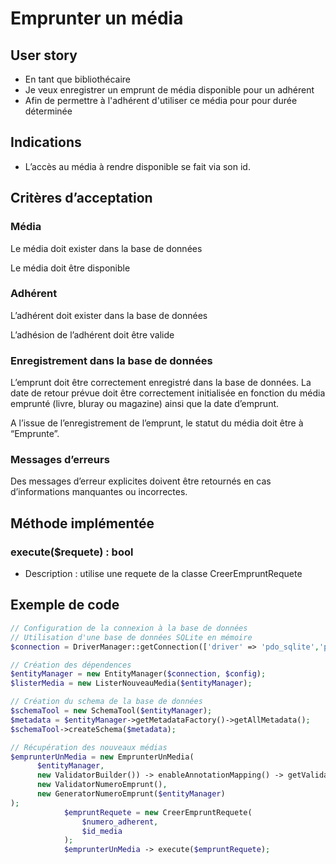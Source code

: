 # Emprunter un média

## User story
- En tant que bibliothécaire
- Je veux enregistrer un emprunt de média disponible pour un adhérent
- Afin de permettre à l'adhérent d'utiliser ce média pour pour durée
déterminée

## Indications

- L’accès au média à rendre disponible se fait via son id.

## Critères d’acceptation
### Média

Le média doit exister dans la base de données

Le média doit être disponible

### Adhérent

L’adhérent doit exister dans la base de données

L’adhésion de l’adhérent doit être valide

### Enregistrement dans la base de données

L’emprunt doit être correctement enregistré dans la base de données. La date de retour prévue doit être correctement initialisée en fonction du média emprunté (livre, bluray ou magazine) ainsi que la date d’emprunt.

A l’issue de l’enregistrement de l’emprunt, le statut du média doit être à “Emprunte”.

### Messages d’erreurs

Des messages d’erreur explicites doivent être retournés en cas d’informations manquantes ou incorrectes.

## Méthode implémentée

### execute($requete) : bool

- Description : utilise une requete de la classe CreerEmpruntRequete

## Exemple de code

```php
// Configuration de la connexion à la base de données
// Utilisation d'une base de données SQLite en mémoire
$connection = DriverManager::getConnection(['driver' => 'pdo_sqlite','path' => ':memory:'], $config);

// Création des dépendences
$entityManager = new EntityManager($connection, $config);
$listerMedia = new ListerNouveauMedia($entityManager);

// Création du schema de la base de données
$schemaTool = new SchemaTool($entityManager);
$metadata = $entityManager->getMetadataFactory()->getAllMetadata();
$schemaTool->createSchema($metadata);

// Récupération des nouveaux médias
$emprunterUnMedia = new EmprunterUnMedia(
      $entityManager,
      new ValidatorBuilder()) -> enableAnnotationMapping() -> getValidator(),
      new ValidatorNumeroEmprunt(),
      new GeneratorNumeroEmprunt($entityManager)
);
            $empruntRequete = new CreerEmpruntRequete(
                $numero_adherent,
                $id_media
            );
            $emprunterUnMedia -> execute($empruntRequete);
```